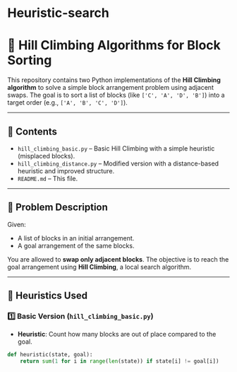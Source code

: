 # Heuristic-search
# 🔼 Hill Climbing Algorithms for Block Sorting

This repository contains two Python implementations of the **Hill Climbing algorithm** to solve a simple block arrangement problem using adjacent swaps. The goal is to sort a list of blocks (like `['C', 'A', 'D', 'B']`) into a target order (e.g., `['A', 'B', 'C', 'D']`).

---

## 📂 Contents

- `hill_climbing_basic.py` – Basic Hill Climbing with a simple heuristic (misplaced blocks).
- `hill_climbing_distance.py` – Modified version with a distance-based heuristic and improved structure.
- `README.md` – This file.

---

## 📌 Problem Description

Given:
- A list of blocks in an initial arrangement.
- A goal arrangement of the same blocks.

You are allowed to **swap only adjacent blocks**. The objective is to reach the goal arrangement using **Hill Climbing**, a local search algorithm.

---

## 🧠 Heuristics Used

### 1️⃣ Basic Version (`hill_climbing_basic.py`)
- **Heuristic**: Count how many blocks are out of place compared to the goal.

```python
def heuristic(state, goal):
    return sum(1 for i in range(len(state)) if state[i] != goal[i])
